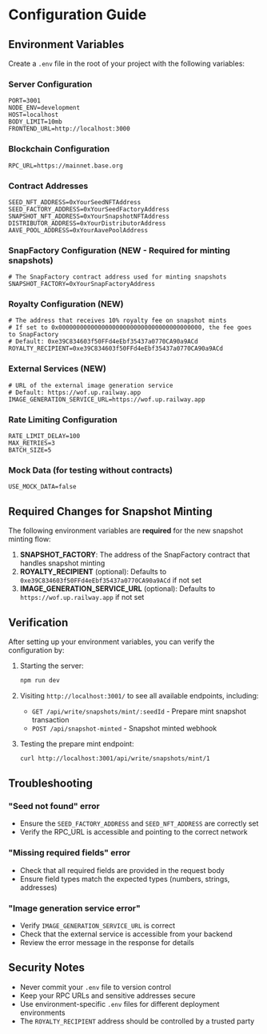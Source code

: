 # Configuration Guide

## Environment Variables

Create a `.env` file in the root of your project with the following variables:

### Server Configuration
```env
PORT=3001
NODE_ENV=development
HOST=localhost
BODY_LIMIT=10mb
FRONTEND_URL=http://localhost:3000
```

### Blockchain Configuration
```env
RPC_URL=https://mainnet.base.org
```

### Contract Addresses
```env
SEED_NFT_ADDRESS=0xYourSeedNFTAddress
SEED_FACTORY_ADDRESS=0xYourSeedFactoryAddress
SNAPSHOT_NFT_ADDRESS=0xYourSnapshotNFTAddress
DISTRIBUTOR_ADDRESS=0xYourDistributorAddress
AAVE_POOL_ADDRESS=0xYourAavePoolAddress
```

### SnapFactory Configuration (NEW - Required for minting snapshots)
```env
# The SnapFactory contract address used for minting snapshots
SNAPSHOT_FACTORY=0xYourSnapFactoryAddress
```

### Royalty Configuration (NEW)
```env
# The address that receives 10% royalty fee on snapshot mints
# If set to 0x0000000000000000000000000000000000000000, the fee goes to SnapFactory
# Default: 0xe39C834603f50FFd4eEbf35437a0770CA90a9ACd
ROYALTY_RECIPIENT=0xe39C834603f50FFd4eEbf35437a0770CA90a9ACd
```

### External Services (NEW)
```env
# URL of the external image generation service
# Default: https://wof.up.railway.app
IMAGE_GENERATION_SERVICE_URL=https://wof.up.railway.app
```

### Rate Limiting Configuration
```env
RATE_LIMIT_DELAY=100
MAX_RETRIES=3
BATCH_SIZE=5
```

### Mock Data (for testing without contracts)
```env
USE_MOCK_DATA=false
```

## Required Changes for Snapshot Minting

The following environment variables are **required** for the new snapshot minting flow:

1. **SNAPSHOT_FACTORY**: The address of the SnapFactory contract that handles snapshot minting
2. **ROYALTY_RECIPIENT** (optional): Defaults to `0xe39C834603f50FFd4eEbf35437a0770CA90a9ACd` if not set
3. **IMAGE_GENERATION_SERVICE_URL** (optional): Defaults to `https://wof.up.railway.app` if not set

## Verification

After setting up your environment variables, you can verify the configuration by:

1. Starting the server:
   ```bash
   npm run dev
   ```

2. Visiting `http://localhost:3001/` to see all available endpoints, including:
   - `GET /api/write/snapshots/mint/:seedId` - Prepare mint snapshot transaction
   - `POST /api/snapshot-minted` - Snapshot minted webhook

3. Testing the prepare mint endpoint:
   ```bash
   curl http://localhost:3001/api/write/snapshots/mint/1
   ```

## Troubleshooting

### "Seed not found" error
- Ensure the `SEED_FACTORY_ADDRESS` and `SEED_NFT_ADDRESS` are correctly set
- Verify the RPC_URL is accessible and pointing to the correct network

### "Missing required fields" error
- Check that all required fields are provided in the request body
- Ensure field types match the expected types (numbers, strings, addresses)

### "Image generation service error"
- Verify `IMAGE_GENERATION_SERVICE_URL` is correct
- Check that the external service is accessible from your backend
- Review the error message in the response for details

## Security Notes

- Never commit your `.env` file to version control
- Keep your RPC URLs and sensitive addresses secure
- Use environment-specific `.env` files for different deployment environments
- The `ROYALTY_RECIPIENT` address should be controlled by a trusted party


